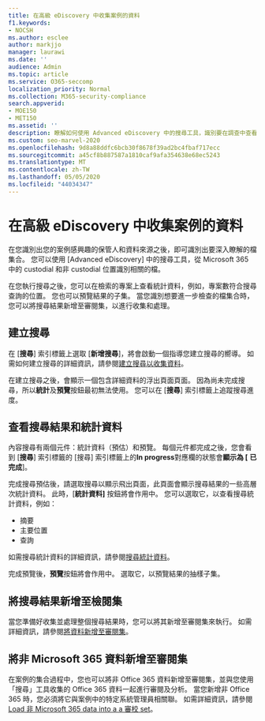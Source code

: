 ```yaml
---
title: 在高級 eDiscovery 中收集案例的資料
f1.keywords:
- NOCSH
ms.author: esclee
author: markjjo
manager: laurawi
ms.date: ''
audience: Admin
ms.topic: article
ms.service: O365-seccomp
localization_priority: Normal
ms.collection: M365-security-compliance
search.appverid:
- MOE150
- MET150
ms.assetid: ''
description: 瞭解如何使用 Advanced eDiscovery 中的搜尋工具，識別要在調查中查看的檔組。
ms.custom: seo-marvel-2020
ms.openlocfilehash: 9d8a88ddfc6bcb30f8678f39ad2bc4fbaf717ecc
ms.sourcegitcommit: a45cf8b887587a1810caf9afa354638e68ec5243
ms.translationtype: MT
ms.contentlocale: zh-TW
ms.lasthandoff: 05/05/2020
ms.locfileid: "44034347"
---
```

# <a name="collect-data-for-a-case-in-advanced-ediscovery"></a>在高級 eDiscovery 中收集案例的資料

在您識別出您的案例感興趣的保管人和資料來源之後，即可識別出要深入瞭解的檔集合。 您可以使用 [Advanced eDiscovery] 中的搜尋工具，從 Microsoft 365 中的 custodial 和非 custodial 位置識別相關的檔。

在您執行搜尋之後，您可以在檢索的專案上查看統計資料，例如，專案數符合搜尋查詢的位置。 您也可以預覽結果的子集。 當您識別想要進一步檢查的檔集合時，您可以將搜尋結果新增至審閱集，以進行收集和處理。

## <a name="create-a-search"></a>建立搜尋

在 [**搜尋**] 索引標籤上選取 [**新增搜尋**]，將會啟動一個指導您建立搜尋的嚮導。 如需如何建立搜尋的詳細資訊，請參閱[建立搜尋以收集資料](create-search-to-collect-data.md)。

在建立搜尋之後，會顯示一個包含詳細資料的浮出頁面頁面。 因為尚未完成搜尋，所以**統計**及**預覽**按鈕最初無法使用。 您可以在 [**搜尋**] 索引標籤上追蹤搜尋進度。

## <a name="view-search-results-and-statistics"></a>查看搜尋結果和統計資料

內容搜尋有兩個元件：統計資料（預估）和預覽。 每個元件都完成之後，您會看到 [**搜尋**] 索引標籤的 [搜尋] 索引標籤上的**In progress**對應欄的狀態會**顯示為 [** **已完成**]。

完成搜尋預估後，請選取搜尋以顯示飛出頁面，此頁面會顯示搜尋結果的一些高層次統計資料。 此時，[**統計資料]** 按鈕將會作用中。 您可以選取它，以查看搜尋統計資料，例如：

- 摘要
- 主要位置
- 查詢

如需搜尋統計資料的詳細資訊，請參閱[搜尋統計資料](search-statistics.md)。

完成預覽後，**預覽**按鈕將會作用中。 選取它，以預覽結果的抽樣子集。

## <a name="add-search-results-to-a-review-set"></a>將搜尋結果新增至檢閱集

當您準備好收集並處理整個搜尋結果時，您可以將其新增至審閱集來執行。 如需詳細資訊，請參閱[將資料新增至審閱集](add-data-to-review-set.md)。

## <a name="add-non-microsoft-365-data-to-a-review-set"></a>將非 Microsoft 365 資料新增至審閱集

在案例的集合過程中，您也可以將非 Office 365 資料新增至審閱集，並與您使用「搜尋」工具收集的 Office 365 資料一起進行審閱及分析。 當您新增非 Office 365 時，您必須將它與案例中的特定系統管理員相關聯。 如需詳細資訊，請參閱[Load 非 Microsoft 365 data into a a 審校 set](load-non-Office-365-data-into-a-review-set.md)。
